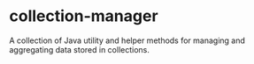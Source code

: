# collection-manager

A collection of Java utility and helper methods for 
managing and aggregating data stored in collections.
